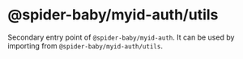 # @spider-baby/myid-auth/utils

Secondary entry point of `@spider-baby/myid-auth`. It can be used by importing from `@spider-baby/myid-auth/utils`.
